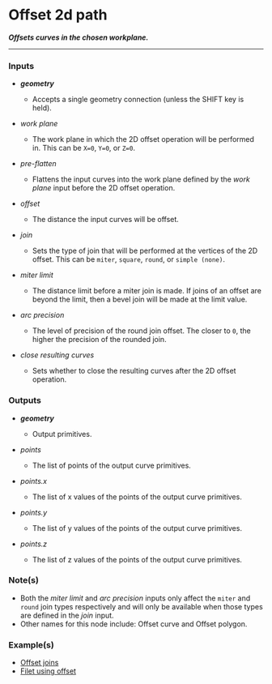 # Offset 2d path

**_Offsets curves in the chosen workplane._**

---


### Inputs

* **_geometry_**

  * Accepts a single geometry connection (unless the SHIFT key is held).

* _work plane_

  * The work plane in which the 2D offset operation will be performed in. This can be `X=0`, `Y=0`, or `Z=0`.

* _pre-flatten_

  * Flattens the input curves into the work plane defined by the _work plane_ input before the 2D offset operation.

* _offset_

  * The distance the input curves will be offset.

* _join_

  * Sets the type of join that will be performed at the vertices of the 2D offset. This can be  `miter`, `square`, `round`, or `simple (none)`.

* _miter limit_

  * The distance limit before a miter join is made. If joins of an offset are beyond the limit, then a bevel join will be made at the limit value.

* _arc precision_

  * The level of precision of the round join offset. The closer to `0`, the higher the precision of the rounded join.

* _close resulting curves_

  * Sets whether to close the resulting curves after the 2D offset operation.


### Outputs

* **_geometry_**

  * Output primitives.

* _points_

  * The list of points of the output curve primitives.

* _points.x_

  * The list of x values of the points of the output curve primitives.

* _points.y_

  * The list of y values of the points of the output curve primitives.

* _points.z_

  * The list of z values of the points of the output curve primitives.


### Note(s)



* Both the _miter limit_ and _arc precision_ inputs only affect the `miter` and `round` join types respectively and will only be available when those types are defined in the _join_ input.
* Other names for this node include: Offset curve and Offset polygon.


### Example(s)



* <a href="https://creator.trimble.com/graph?assetURI=whp:4116d118-97d3-4d27-a68f-09df21dcd0c2&version=latest" target="_blank">Offset joins</a>
* <a href="https://creator.trimble.com/graph?assetURI=whp:fd24181a-8fa7-40b2-8404-00224cc84e6c&version=latest" target="_blank">Filet using offset</a>
